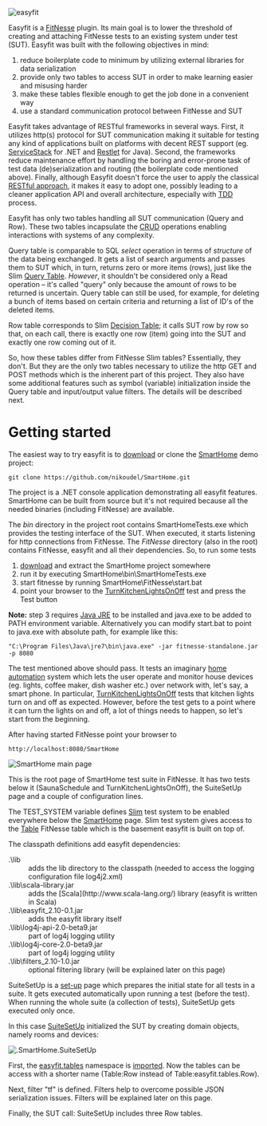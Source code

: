 ![easyfit](https://raw.github.com/nikoudel/easyfit/images/logo.png)

Easyfit is a [FitNesse](http://fitnesse.org) plugin. Its main goal is to lower the threshold of creating and attaching FitNesse tests to an existing system under test (SUT). Easyfit was built with the following objectives in mind:

1. reduce boilerplate code to minimum by utilizing external libraries for data serialization
2. provide only two tables to access SUT in order to make learning easier and misusing harder
3. make these tables flexible enough to get the job done in a convenient way
4. use a standard communication protocol between FitNesse and SUT

Easyfit takes advantage of RESTful frameworks in several ways. First, it utilizes http(s) protocol for SUT communication making it suitable for testing any kind of applications built on platforms with decent REST support (eg. [ServiceStack](https://servicestack.net) for .NET and [Restlet](http://restlet.org) for Java). Second, the frameworks reduce maintenance effort by handling the boring and error-prone task of test data (de)serialization and routing (the boilerplate code mentioned above). Finally, although Easyfit doesn't force the user to apply the classical [RESTful approach](http://en.wikipedia.org/wiki/Representational_state_transfer), it makes it easy to adopt one, possibly leading to a cleaner application API and overall architecture, especially with [TDD](http://en.wikipedia.org/wiki/Test-driven_development) process.

Easyfit has only two tables handling all SUT communication (Query and Row). These two tables incapsulate the [CRUD](http://en.wikipedia.org/wiki/Create,_read,_update_and_delete) operations enabling interactions with systems of any complexity.

Query table is comparable to SQL *select* operation in terms of *structure* of the data being exchanged. It gets a list of search arguments and passes them to SUT which, in turn, returns zero or more items (rows), just like the Slim [Query Table](http://fitnesse.org/FitNesse.UserGuide.SliM.QueryTable). *However*, it shouldn't be considered only a Read operation – it's called "query" only because the amount of rows to be returned is uncertain. Query table can still be used, for example, for deleting a bunch of items based on certain criteria and returning a list of ID's of the deleted items.

Row table corresponds to Slim [Decision Table](http://fitnesse.org/FitNesse.UserGuide.SliM.DecisionTable); it calls SUT row by row so that, on each call, there is exactly one row (item) going into the SUT and exactly one row coming out of it.

So, how these tables differ from FitNesse Slim tables? Essentially, they don't. But they are the only two tables necessary to utilize the http GET and POST methods which is the inherent part of this project. They also have some additional features such as symbol (variable) initialization inside the Query table and input/output value filters. The details will be described next.

Getting started
===============

The easiest way to try easyfit is to [download](https://github.com/nikoudel/SmartHome/archive/master.zip) or clone the [SmartHome](https://github.com/nikoudel/SmartHome) demo project:

    git clone https://github.com/nikoudel/SmartHome.git

The project is a .NET console application demonstrating all easyfit features. SmartHome can be built from source but it's not required because all the needed binaries (including FitNesse) are available.

The *bin* directory in the project root contains SmartHomeTests.exe which provides the testing interface of the SUT. When executed, it starts listening for http connections from FitNesse. The *FitNesse* directory (also in the root) contains FitNesse, easyfit and all their dependencies. So, to run some tests

1. [download](https://github.com/nikoudel/SmartHome/archive/master.zip) and extract the SmartHome project somewhere
2. run it by executing SmartHome\bin\SmartHomeTests.exe
3. start fitnesse by running SmartHome\FitNesse\start.bat
4. point your browser to the [TurnKitchenLightsOnOff][lights] test and press the Test button

**Note:** step 3 requires [Java JRE](http://www.oracle.com/technetwork/java/javase/downloads/index.html) to be installed and java.exe to be added to PATH environment variable. Alternatively you can modify start.bat to point to java.exe with absolute path, for example like this:

    "C:\Program Files\Java\jre7\bin\java.exe" -jar fitnesse-standalone.jar -p 8080

The test mentioned above should pass. It tests an imaginary [home automation](http://en.wikipedia.org/wiki/Home_automation) system which lets the user operate and monitor house devices (eg. lights, coffee maker, dish washer etc.) over network with, let's say, a smart phone. In particular, [TurnKitchenLightsOnOff][lights] tests that kitchen lights turn on and off as expected. However, before the test gets to a point where it can turn the lights on and off, a lot of things needs to happen, so let's start from the beginning.

After having started FitNesse point your browser to

    http://localhost:8080/SmartHome


![](https://raw.github.com/nikoudel/easyfit/images/SmartHome.PNG "SmartHome main page")

This is the root page of SmartHome test suite in FitNesse. It has two tests below it (SaunaSchedule and TurnKitchenLightsOnOff), the SuiteSetUp page and a couple of configuration lines.

The TEST_SYSTEM variable defines [Slim](http://fitnesse.org/FitNesse.UserGuide.SliM) test system to be enabled everywhere below the [SmartHome](http://localhost:8080/SmartHome) page. Slim test system gives access to the [Table](http://fitnesse.org/FitNesse.UserGuide.SliM.TableTable) FitNesse table which is the basement easyfit is built on top of.

The classpath definitions add easyfit dependencies:

<dl>
	<dt>.\lib</dt>
	<dd>adds the lib directory to the classpath (needed to access the logging configuration file log4j2.xml)</dd>
	<dt>.\lib\scala-library.jar</dt>
	<dd>adds the [Scala](http://www.scala-lang.org/) library (easyfit is written in Scala)</dd>
	<dt>.\lib\easyfit_2.10-0.1.jar</dt>
	<dd>adds the easyfit library itself</dd>
	<dt>.\lib\log4j-api-2.0-beta9.jar</dt>
	<dd>part of log4j logging utility</dd>
	<dt>.\lib\log4j-core-2.0-beta9.jar</dt>
	<dd>part of log4j logging utility</dd>
	<dt>.\lib\filters_2.10-1.0.jar</dt>
	<dd>optional filtering library (will be explained later on this page)</dd>
</dl>

SuiteSetUp is a [set-up](http://fitnesse.org/FitNesse.UserGuide.TestSuites.SuiteSetUpAndSuiteTearDown) page which prepares the initial state for all tests in a suite. It gets executed automatically upon running a test (before the test). When running the whole suite (a collection of tests), SuiteSetUp gets executed only once.

In this case [SuiteSetUp](http://localhost:8080/SmartHome.SuiteSetUp) initialized the SUT by creating domain objects, namely rooms and devices:

![](https://raw.github.com/nikoudel/easyfit/images/SuiteSetup.PNG ".SmartHome.SuiteSetUp")

First, the [easyfit.tables](https://github.com/nikoudel/easyfit/tree/master/src/main/scala/easyfit/tables) namespace is [imported](http://fitnesse.org/FitNesse.UserGuide.SliM.ImportTable). Now the tables can be access with a shorter name (Table:Row instead of Table:easyfit.tables.Row).

Next, filter "tf" is defined. Filters help to overcome possible JSON serialization issues. Filters will be explained later on this page.

Finally, the SUT call: SuiteSetUp includes three Row tables.

[lights]: http://localhost:8080/SmartHome.TurnKitchenLightsOnOff